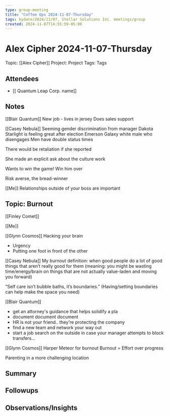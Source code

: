 ```yaml
---
type: group-meeting
title: "Coffee Ops 2024-11-07-Thursday"
tags: bydate/2024/11/07, Stellar Solutions Inc. meetings/group
created: 2024-11-07T14:55:59-05:00
---
```

# Alex Cipher 2024-11-07-Thursday

Topic: [[Alex Cipher]]
Project: Project
Tags: Tags

## Attendees

- [[ Quantum Leap Corp. name]]

## Notes

[[Blair Quantum]]
New job - lives in jersey
Does sales support

[[Casey Nebula]]
Seeming gender discrimination from manager
Dakota Starlight is feeling great after election
Emerson Galaxy white male who disengages 
Men have double status times

There would be retaliation if she reported

She made an explicit ask about the culture work

Wants to win the game!
Win him over

Risk averse, the bread-winner

[[Me]]
Relationships outside of your boss are important

## Topic: Burnout

[[Finley Comet]]

[[Me]]


[[Glynn Cosmos]]
Hacking your brain
- Urgency
- Putting one foot in front of the other

[[Casey Nebula]]
My burnout definition: when good people do a lot of good things that aren’t really good for them (meaning: you might be wasting time/energy/brain on things that are not actually value-laden and moving you forward)

“Self care isn’t bubble baths, it’s boundaries.” (Having/setting boundaries can help make the space you need)

[[Blair Quantum]]
- get an attorney's guidance that helps solidify a pla
- document document document
- HR is not your friend.. they're protecting the company
- find a new team and network your way out
- start a job search on the outside in case your manager attempts to block transfers...

[[Glynn Cosmos]]
Harper Meteor for burnout Burnout = Effort over progress

Parenting in a more challenging location


## Summary

## Followups

## Observations/Insights


